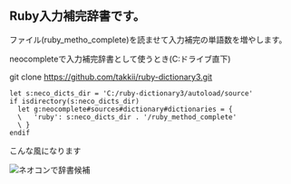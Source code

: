 ## Ruby入力補完辞書です。

ファイル(ruby_metho_complete)を読ませて入力補完の単語数を増やします。

neocompleteで入力補完辞書として使うとき(C:ドライブ直下)

git clone https://github.com/takkii/ruby-dictionary3.git

```vimscript
let s:neco_dicts_dir = 'C:/ruby-dictionary3/autoload/source'
if isdirectory(s:neco_dicts_dir)
  let g:neocomplete#sources#dictionary#dictionaries = {
  \   'ruby': s:neco_dicts_dir . '/ruby_method_complete'
  \ }
endif
```

こんな風になります

![ネオコンで辞書候補](https://github.com/takkii/ruby-dictionary3/blob/master/images/image.jpg)
